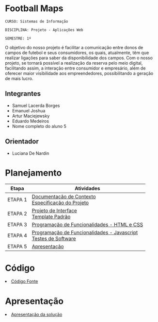 # Football Maps

`CURSO: Sistemas de Informação`

`DISCIPLINA: Projeto - Aplicações Web`

`SEMESTRE: 1º`

O objetivo do nosso projeto é facilitar a comunicação entre donos de campos de futebol e seus consumidores, os quais, atualmente, 
têm que realizar ligações para saber da disponibilidade dos campos. 
Com o nosso projeto, se tornará possível a realização da reserva pelo meio digital, facilitando assim, a interação entre consumidor e empresário, 
além de oferecer maior visibilidade aos empreendedores, possibilitando a geração de mais lucro. 

## Integrantes

* Samuel Lacerda Borges
* Emanuel Joshua
* Artur Maciejewsky
* Eduardo Medeiros
* Nome completo do aluno 5

## Orientador

* Luciana De Nardin

# Planejamento

| Etapa         | Atividades |
|  :----:   | ----------- |
| ETAPA 1         |[Documentação de Contexto](docs/context.md) <br> [Especificação do Projeto](docs/especification.md) |
| ETAPA 2         |[Projeto de Interface](docs/interface.md) <br> [Template Padrão](docs/template.md) |
| ETAPA 3         |[Programação de Funcionalidades - HTML e CSS](docs/development.md) |
| ETAPA 4        |[Programação de Funcionalidades - Javascript](docs/development.md) <br> [Testes de Software ](docs/tests.md) |
| ETAPA 5         | [Apresentação](presentation/README.md) |

# Código

<li><a href="src/README.md"> Código Fonte</a></li>

# Apresentação

<li><a href="presentation/README.md"> Apresentação da solução</a></li>
